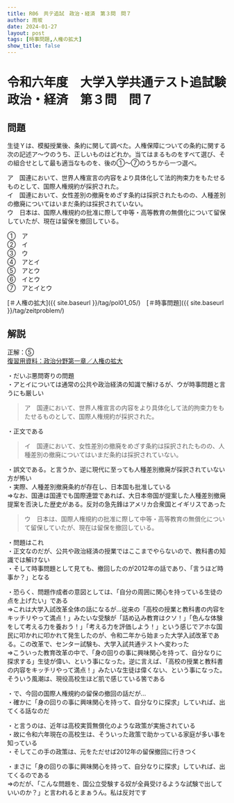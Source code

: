 ```yaml
---
title: R06　共テ追試　政治・経済　第３問　問７
author: 雨坂
date: 2024-01-27
layout: post
tags: [時事問題,人権の拡大]
show_title: false
---
```

  
# 令和六年度　大学入学共通テスト追試験　政治・経済　第３問　問７  
  
## 問題  
生徒Ｙは、模擬授業後、条約に関して調べた。人権保障についての条約に関する次の記述ア〜ウのうち、正しいものはどれか。当てはまるものをすべて選び、その組合せとして最も適当なものを、後の①〜⑦のうちから一つ選べ。  
  
ア　国連において、世界人権宣言の内容をより具体化して法的拘束力をもたせるものとして、国際人権規約が採択された。  
イ　国連において、女性差別の撤廃をめざす条約は採択されたものの、人種差別の撤廃についてはいまだ条約は採択されていない。  
ウ　日本は、国際人権規約の批准に際して中等・高等教育の無償化について留保していたが、現在は留保を撤回している。  
  
①　ア  
②　イ  
③　ウ  
④　アとイ  
⑤　アとウ  
⑥　イとウ  
⑦　アとイとウ  
  
[＃人権の拡大]({{ site.baseurl }}/tag/pol01_05/)　[＃時事問題]({{ site.baseurl }}/tag/zeitproblem/)  
  
## 解説  
正解：⑤  
[復習用資料：政治分野第一章／人権の拡大](https://teacheramesaka.github.io/highschoolpolitics/01_05.html)
  
・だいぶ悪問寄りの問題  
・アとイについては通常の公共や政治経済の知識で解けるが、ウが時事問題と言うにも厳しい  
  
>ア　国連において、世界人権宣言の内容をより具体化して法的拘束力をもたせるものとして、国際人権規約が採択された。  
  
・正文である  
  
>イ　国連において、女性差別の撤廃をめざす条約は採択されたものの、人種差別の撤廃についてはいまだ条約は採択されていない。  
  
・誤文である。と言うか、逆に現代に至っても人種差別撤廃が採択されていない方が怖い  
・実際、人種差別撤廃条約が存在し、日本国も批准している  
⇒なお、国連は国連でも国際連盟であれば、大日本帝国が提案した人種差別撤廃提案を否決した歴史がある。反対の急先鋒はアメリカ合衆国とイギリスであった  
  
>ウ　日本は、国際人権規約の批准に際して中等・高等教育の無償化について留保していたが、現在は留保を撤回している。  
  
・問題はこれ  
・正文なのだが、公共や政治経済の授業ではここまでやらないので、教科書の知識では解けない  
・そして時事問題として見ても、撤回したのが2012年の話であり、「言うほど時事か？」となる  
  
・恐らく、問題作成者の意図としては、「自分の周囲に関心を持っている生徒の点を上げたい」である  
⇒これは大学入試改革全体の話になるが…従来の「高校の授業と教科書の内容をキッチリやって満点！」みたいな受験が「詰め込み教育はクソ！」「色んな体験をして考える力を養おう！」「考える力を評価しよう！」という感じでアホな国民に叩かれに叩かれて発生したのが、令和二年から始まった大学入試改革である。この改革で、センター試験も、大学入試共通テストへ変わった  
⇒こういった教育改革の中で、「身の回りの事に興味関心を持って、自分なりに探求する」生徒が偉い、という事になった。逆に言えば、「高校の授業と教科書の内容をキッチリやって満点！」みたいな生徒は偉くない、という事になった。そういう風潮は、現役高校生ほど肌で感じている筈である  
  
・で、今回の国際人権規約の留保の撤回の話だが…  
・確かに「身の回りの事に興味関心を持って、自分なりに探求」していれば、出てくる話なのだ  
  
・と言うのは、近年は高校実質無償化のような政策が実施されている  
・故に令和六年現在の高校生は、そういった政策で助かっている家庭が多い事を知っている  
・そしてこの手の政策は、元をただせば2012年の留保撤回に行きつく  
  
・まさに「身の回りの事に興味関心を持って、自分なりに探求」していれば、出てくるのである  
⇒のだが、「こんな問題を、国公立受験する奴が全員受けるような試験で出していいのか？」と言われるとまぁうん。私は反対です  